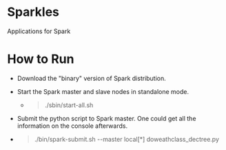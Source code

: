 # Sparkles
Applications for Spark

# How to Run 

* Download the "binary" version of Spark distribution. 

* Start the Spark master and slave nodes in standalone mode.
  * > ./sbin/start-all.sh

* Submit the python script to Spark master. One could get all the information on the console afterwards.
 * > ./bin/spark-submit.sh --master local[*] doweathclass_dectree.py 
